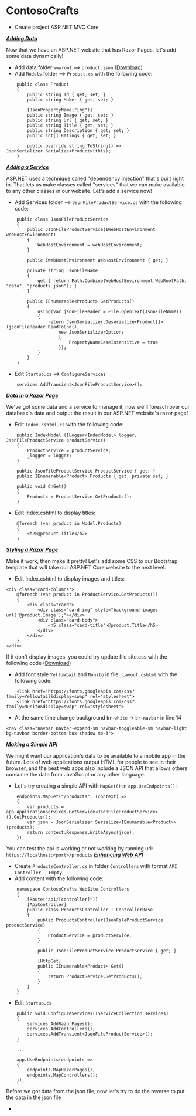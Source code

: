 # ContosoCrafts
- Create project ASP.NET MVC Core

***[Adding Data](https://www.youtube.com/watch?v=JfnTG955cuk&list=PLdo4fOcmZ0oW8nviYduHq7bmKode-p8Wy&index=3)***

Now that we have an ASP.NET website that has Razor Pages, let's add some data dynamically!
- Add data folder `wwwroot` ==> `product.json` ([Download](https://github.com/dotnet-presentations/ContosoCrafts/blob/master/src/wwwroot/data/products.json))
- Add `Models` folder ==> `Product.cs` with the following code:
```
    public class Product
    {
        public string Id { get; set; }
        public string Maker { get; set; }

        [JsonPropertyName("img")]
        public string Image { get; set; }
        public string Url { get; set; }
        public string Title { get; set; }
        public string Description { get; set; }
        public int[] Ratings { get; set; }

        public override string ToString() => JsonSerializer.Serialize<Product>(this);
    }
```
***[Adding a Service](https://www.youtube.com/watch?v=JfnTG955cuk&list=PLdo4fOcmZ0oW8nviYduHq7bmKode-p8Wy&index=4)***

ASP.NET uses a technique called "dependency injection" that's built right in. That lets us make classes called "services" that we can make available to any other classes in our website. Let's add a service now!

- Add Services folder ==> `JsonFileProductService.cs` with the following code:
```
    public class JsonFileProductService
    {
        public JsonFileProductService(IWebHostEnvironment webHostEnvironment)
        {
            WebHostEnvironment = webHostEnvironment;
        }

        public IWebHostEnvironment WebHostEnvironment { get; }

        private string JsonFileName
        {
            get { return Path.Combine(WebHostEnvironment.WebRootPath, "data", "products.json"); }
        }

        public IEnumerable<Product> GetProducts()
        {
            using(var jsonFileReader = File.OpenText(JsonFileName))
            {
                return JsonSerializer.Deserialize<Product[]>(jsonFileReader.ReadToEnd(),
                    new JsonSerializerOptions
                    {
                        PropertyNameCaseInsensitive = true
                    });
            }
        }
    }
```
- Edit `Startup.cs` ==> `ConfigureServices`
```
    services.AddTransient<JsonFileProductService>();
``` 
***[Data in a Razor Page](https://www.youtube.com/watch?v=aP02__gMLtw&list=PLdo4fOcmZ0oW8nviYduHq7bmKode-p8Wy&index=5)***

We've got some data and a service to manage it, now we'll foreach over our database's data and output the result in our ASP.NET website's razor page!

- Edit `Index.cshtml.cs` with the following code:
```
    public IndexModel (ILogger<IndexModel> logger, JsonFileProductService productService)
    { 
        ProductService = productService;
        _logger = logger;
    }

    public JsonFileProductService ProductService { get; } 
    public IEnumerable<Product> Products { get; private set; }

    public void OnGet() 
    {
        Products = ProductService.GetProducts();
    }
```
- Edit Index.cshtml to display titles:
```
    @foreach (var product in Model.Products) 
    {
        <h2>@product.Title</h2>
    }
```

***[Styling a Razor Page](https://www.youtube.com/watch?v=9lJF47kFRcU&list=PLdo4fOcmZ0oW8nviYduHq7bmKode-p8Wy&index=6)***

Make it work, then make it pretty! Let's add some CSS to our Bootstrap template that will take our ASP.NET Core website to the next level.

- Edit Index.cshtml to display images and titles:
```
<div class="card-columns">
    @foreach (var product in ProductService.GetProducts())
    {
        <div class="card">
            <div class="card-img" style="background-image: url('@product.Image');"></div>
            <div class="card-body">
                <h5 class="card-title">@product.Title</h5>
            </div>
        </div>
    }
</div>
```
If it don't display images, you could try update file site.css with the following code ([Download](https://www.youtube.com/redirect?v=9lJF47kFRcU&redir_token=QUFFLUhqbGlkUmV5emowSlhZR0s3UjhGa2w4cmZ4THdCZ3xBQ3Jtc0tuV05YcnJ6andqdk41NVF0cy1RaEpVRnl0SmNVcjFBRUNTb1JGTFRtRkJLOXN2MnBLUHl2V3R6cjQ2M0FhR0Z4NVVQZ19VbjBXNWlEbG1ERHc1ZkhOM3lLVVZpLURwRURyZTlma0VOTUVrdFRkemVXVQ%3D%3D&event=video_description&q=https%3A%2F%2Fgist.github.com%2Fbradygaster%2F3d1fcf43d1d1e73ea5d6c1b5aab40130%23file-site-css))

- Add font style `Yellowtail` and `Nunito` in file `_Layout.cshtml` with the following code:
```
    <link href="https://fonts.googleapis.com/css?family=Yellowtail&display=swap" rel="stylesheet">
    <link href="https://fonts.googleapis.com/css?family=Nunito&display=swap" rel="stylesheet">
```
- At the same time change background `br-white` -> `br-navbar` in line 14
```
<nav class="navbar navbar-expand-sm navbar-toggleable-sm navbar-light bg-navbar border-bottom box-shadow mb-3">
```
***[Making a Simple API](https://www.youtube.com/watch?v=04IP3Yl8-64&list=PLdo4fOcmZ0oW8nviYduHq7bmKode-p8Wy&index=7)***

We might want our application's data to be available to a mobile app in the future. Lots of web applications output HTML for people to see in their browser, and the best web apps also include a JSON API that allows others consume the data from JavaScript or any other language.

- Let's try creating a simple API with `MapGet()` in `app.UseEndpoints()`:
```
    endpoints.MapGet("/products", (context) =>
    {
        var products = app.ApplicationServices.GetService<JsonFileProductService>().GetProducts();
        var json = JsonSerializer.Serialize<IEnumerable<Product>>(products);
        return context.Response.WriteAsync(json);
    });
```
You can test the api is working or not working by running url: `https://localhost:<port>/products`
***[Enhancing Web API](https://www.youtube.com/watch?v=04IP3Yl8-64&list=PLdo4fOcmZ0oW8nviYduHq7bmKode-p8Wy&index=8)***

- Create `ProductsController.cs` in folder `Controllers` with format `API Controller - Empty`.
- Add content with the following code:
```
    namespace ContosoCrafts.WebSite.Controllers
    {
        [Route("api/[controller]")]
        [ApiController]
        public class ProductsController : ControllerBase
        {
            public ProductsController(JsonFileProductService productService)
            {
                ProductService = productService;
            }
    
            public JsonFileProductService ProductService { get; }
    
            [HttpGet]
            public IEnumerable<Product> Get()
            {
                return ProductService.GetProducts();
            }
        }
    }
```
- Edit `Startup.cs` 
```
    public void ConfigureServices(IServiceCollection services)
    {
        services.AddRazorPages();
        services.AddControllers();
        services.AddTransient<JsonFileProductService>();
    }
 
    ...

    app.UseEndpoints(endpoints =>
    {
        endpoints.MapRazorPages();
        endpoints.MapControllers();
    });
``` 

Before we got data from the json file, now let's try to do the reverse to put the data in the json file

- 